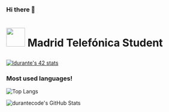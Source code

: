 ### Hi there 👋

<!--
**durantecode/durantecode** is a ✨ _special_ ✨ repository because its `README.md` (this file) appears on your GitHub profile.

Here are some ideas to get you started:

- 🔭 I’m currently working on ...
- 🌱 I’m currently learning ...
- 👯 I’m looking to collaborate on ...
- 🤔 I’m looking for help with ...
- 💬 Ask me about ...
- 📫 How to reach me: ...
- 😄 Pronouns: ...
- ⚡ Fun fact: ...
-->


# <p scolor="silver"> <img src="https://www.google.com/search?q=42+madrid+logo&client=firefox-b-d&sxsrf=ALeKk01qYdB1Jd-0WwubZHWVSO3RL7IkAQ:1619122094868&source=lnms&tbm=isch&sa=X&ved=2ahUKEwix0L_q05LwAhVa8uAKHQXyCPUQ_AUoAXoECAEQAw&biw=1920&bih=955#imgrc=XnIp7noVf71zNM" width=50> Madrid Telefónica Student </p>

[![ldurante's 42 stats](https://badge42.herokuapp.com/api/stats/ldurante)](https://github.com/JaeSeoKim/badge42)

### Most used languages!

![Top Langs](https://github-readme-stats.vercel.app/api/top-langs/?username=durantecode&theme=tokyonight)

<img align="left" alt="durantecode's GitHub Stats" src="https://github-readme-stats.vercel.app/api?username=durantecode&show_icons=true&hide_border=true&theme=tokyonight" />

